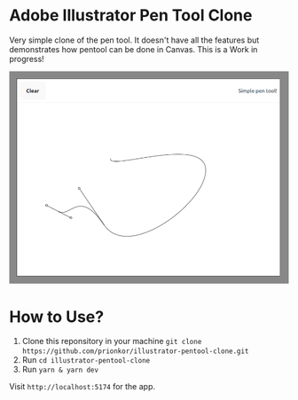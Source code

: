 # Adobe Illustrator Pen Tool Clone

Very simple clone of the pen tool. It doesn't have all the features but demonstrates how pentool can be done in Canvas. This is a Work in progress!

![Screenshot](screenshot.png)

# How to Use?

1. Clone this reponsitory in your machine `git clone https://github.com/prionkor/illustrator-pentool-clone.git`
2. Run `cd illustrator-pentool-clone`
3. Run `yarn & yarn dev`

Visit `http://localhost:5174` for the app.
